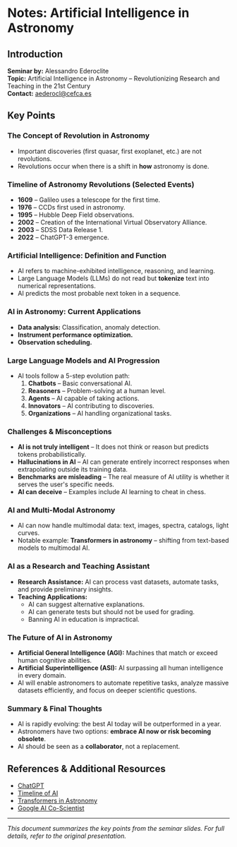 # Notes: Artificial Intelligence in Astronomy

## Introduction
**Seminar by:** Alessandro Ederoclite  
**Topic:** Artificial Intelligence in Astronomy – Revolutionizing Research and Teaching in the 21st Century  
**Contact:** [aederocl@cefca.es](mailto:aederocl@cefca.es)  

## Key Points

### The Concept of Revolution in Astronomy
- Important discoveries (first quasar, first exoplanet, etc.) are not revolutions.
- Revolutions occur when there is a shift in **how** astronomy is done.

### Timeline of Astronomy Revolutions (Selected Events)
- **1609** – Galileo uses a telescope for the first time.
- **1976** – CCDs first used in astronomy.
- **1995** – Hubble Deep Field observations.
- **2002** – Creation of the International Virtual Observatory Alliance.
- **2003** – SDSS Data Release 1.
- **2022** – ChatGPT-3 emergence.

### Artificial Intelligence: Definition and Function
- AI refers to machine-exhibited intelligence, reasoning, and learning.
- Large Language Models (LLMs) do not read but **tokenize** text into numerical representations.
- AI predicts the most probable next token in a sequence.

### AI in Astronomy: Current Applications
- **Data analysis:** Classification, anomaly detection.
- **Instrument performance optimization.**
- **Observation scheduling.**

### Large Language Models and AI Progression
- AI tools follow a 5-step evolution path:
  1. **Chatbots** – Basic conversational AI.
  2. **Reasoners** – Problem-solving at a human level.
  3. **Agents** – AI capable of taking actions.
  4. **Innovators** – AI contributing to discoveries.
  5. **Organizations** – AI handling organizational tasks.

### Challenges & Misconceptions
- **AI is not truly intelligent** – It does not think or reason but predicts tokens probabilistically.
- **Hallucinations in AI** – AI can generate entirely incorrect responses when extrapolating outside its training data.
- **Benchmarks are misleading** – The real measure of AI utility is whether it serves the user's specific needs.
- **AI can deceive** – Examples include AI learning to cheat in chess.

### AI and Multi-Modal Astronomy
- AI can now handle multimodal data: text, images, spectra, catalogs, light curves.
- Notable example: **Transformers in astronomy** – shifting from text-based models to multimodal AI.

### AI as a Research and Teaching Assistant
- **Research Assistance:** AI can process vast datasets, automate tasks, and provide preliminary insights.
- **Teaching Applications:**
  - AI can suggest alternative explanations.
  - AI can generate tests but should not be used for grading.
  - Banning AI in education is impractical.

### The Future of AI in Astronomy
- **Artificial General Intelligence (AGI):** Machines that match or exceed human cognitive abilities.
- **Artificial Superintelligence (ASI):** AI surpassing all human intelligence in every domain.
- AI will enable astronomers to automate repetitive tasks, analyze massive datasets efficiently, and focus on deeper scientific questions.

### Summary & Final Thoughts
- AI is rapidly evolving: the best AI today will be outperformed in a year.
- Astronomers have two options: **embrace AI now or risk becoming obsolete**.
- AI should be seen as a **collaborator**, not a replacement.

## References & Additional Resources
- [ChatGPT](https://chatgpt.com)
- [Timeline of AI](https://en.wikipedia.org/wiki/Timeline_of_artificial_intelligence)
- [Transformers in Astronomy](https://arxiv.org/abs/2308.10944)
- [Google AI Co-Scientist](https://research.google/blog/accelerating-scientific-breakthroughs-with-an-ai-co-scientist/)

---

*This document summarizes the key points from the seminar slides. For full details, refer to the original presentation.*

